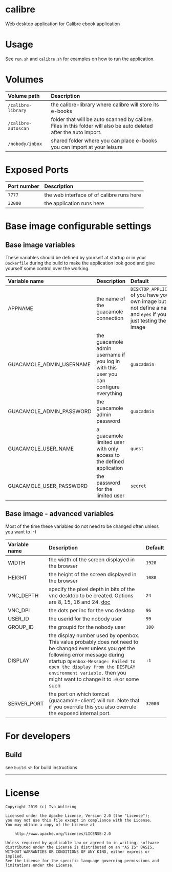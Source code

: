 # calibre

Web desktop application for Calibre ebook application

# Usage

See `run.sh` and `calibre.sh` for examples on how to run the application.

# Volumes

| Volume path          | Description                                             |
| :--------------------| :-------------------------------------------------------|
| `/calibre-library`   | the calibre-library where calibre will store its e-books|
| `/calibre-autoscan`  | folder that will be auto scanned by calibre. Files in this folder will also be auto deleted after the auto import. |
| `/nobody/inbox`      | shared folder where you can place e-books you can import at your leisure |

# Exposed Ports

| Port number          | Description                                             |
| :--------------------| :-------------------------------------------------------|
| `7777`               | the web interface of of calibre runs here               |
| `32000`              | the application runs here                               |


# Base image configurable settings

## Base image variables

These variables should be defined by yourself at startup or in your `Dockerfile` during the build
to make the application look good and give yourself some control over the working. 

| Variable name            | Description  | Default |
| :----------------------- | :----------- | :------ |
| APPNAME                  | the name of the guacamole connection | `DESKTOP_APPLICATION` of you have your own image but did not define a name and `eyes` if you are just testing the base image |
| GUACAMOLE_ADMIN_USERNAME | the guacamole admin username if you log in with this user you can configure everything | `guacadmin` |
| GUACAMOLE_ADMIN_PASSWORD | the guacamole admin password | `guacadmin` |
| GUACAMOLE_USER_NAME      | a guacamole limited user with only access to the defined application | `guest` |
| GUACAMOLE_USER_PASSWORD  | the password for the limited user | `secret` |

## Base image - advanced variables

Most of the time these variables do not need to be changed often unless you want to :-)

| Variable name            | Description  | Default |
| :----------------------- | :----------- | :------ |
| WIDTH                    | the width of the screen displayed in the browser | `1920` |
| HEIGHT                   | the height of the screen displayed in the browser | `1080` |
| VNC_DEPTH                | specify the pixel depth in bits of the vnc desktop to be created. Options are 8, 15, 16 and 24. [doc](https://tigervnc.org/doc/Xvnc.html) | `24` |
| VNC_DPI                  | the dots per inc for the vnc desktop | `96` |
| USER_ID                  | the userid for the nobody user  | `99` |
| GROUP_ID                 | the groupid for the nobody user | `100`|
| DISPLAY                  | the display number used by openbox. This value probably does not need to be changed ever unless you get the following error message during startup `Openbox-Message: Failed to open the display from the DISPLAY environment variable.` then you might want to change it to `:0` or some such | `:1` |
| SERVER_PORT              | the port on which tomcat (guacamole-client) will run. Note that if you overrule this you also overrule the exposed internal port. | `32000` |


# For developers

## Build 

see `build.sh` for build instructions


---
# License

    Copyright 2019 (c) Ivo Woltring

    Licensed under the Apache License, Version 2.0 (the "License");
    you may not use this file except in compliance with the License.
    You may obtain a copy of the License at

        http://www.apache.org/licenses/LICENSE-2.0

    Unless required by applicable law or agreed to in writing, software
    distributed under the License is distributed on an "AS IS" BASIS,
    WITHOUT WARRANTIES OR CONDITIONS OF ANY KIND, either express or implied.
    See the License for the specific language governing permissions and
    limitations under the License.
